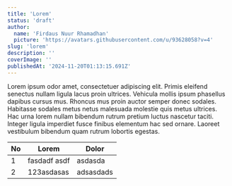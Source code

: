 ```yaml
---
title: 'Lorem'
status: 'draft'
author:
  name: 'Firdaus Nuur Rhamadhan'
  picture: 'https://avatars.githubusercontent.com/u/93628058?v=4'
slug: 'lorem'
description: ''
coverImage: ''
publishedAt: '2024-11-20T01:13:15.691Z'
---
```


Lorem ipsum odor amet, consectetuer adipiscing elit. Primis eleifend senectus nullam ligula lacus proin ultrices. Vehicula mollis ipsum phasellus dapibus cursus mus. Rhoncus mus proin auctor semper donec sodales. Habitasse sodales metus netus malesuada molestie quis metus ultrices. Hac urna lorem nullam bibendum rutrum pretium luctus nascetur taciti. Integer ligula imperdiet fusce finibus elementum hac sed ornare. Laoreet vestibulum bibendum quam rutrum lobortis egestas.

| No | Lorem | Dolor |
| --- | --- | --- |
| 1 | fasdadf asdf | asdasda |
| 2 | 123asdasas | adsasdads |
